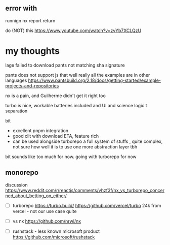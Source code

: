 
## error with 
runnign nx report return 

do (NOT) this
https://www.youtube.com/watch?v=zvYb7XCLQzU


# my thoughts

lage failed to download
pants not matching sha signature

pants does not support js that well really
all the examples are in other languages
<https://www.pantsbuild.org/2.18/docs/getting-started/example-projects-and-repositories>

nx is a pain, and Guilherme didn't get it right too

turbo is nice, workable batteries included and UI and science logic t separation

bit

- excellent pnpm integration
- good clit with download ETA, feature rich
- can be used alongside turborepo
a full system of stuffs , quite complex, not sure how well it is to use
one more abstraction layer tbh

bit sounds like too much for now. going with turborepo for now

## monorepo

discussion
<https://www.reddit.com/r/reactjs/comments/yhzf3f/nx_vs_turborepo_concerned_about_betting_on_either/>

- [ ] turborepo <https://turbo.build/> <https://github.com/vercel/turbo> 24k from vercel - not our use case quite
- [ ] vs nx <https://github.com/nrwl/nx>
- [ ] rushstack - less known microsoft product <https://github.com/microsoft/rushstack>

